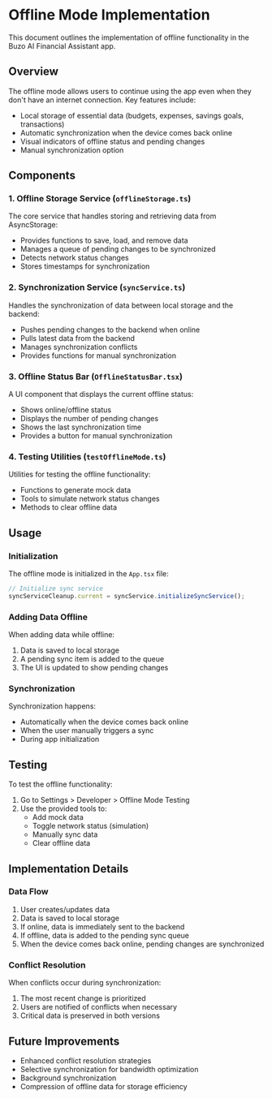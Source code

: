 # Offline Mode Implementation

This document outlines the implementation of offline functionality in the Buzo AI Financial Assistant app.

## Overview

The offline mode allows users to continue using the app even when they don't have an internet connection. Key features include:

- Local storage of essential data (budgets, expenses, savings goals, transactions)
- Automatic synchronization when the device comes back online
- Visual indicators of offline status and pending changes
- Manual synchronization option

## Components

### 1. Offline Storage Service (`offlineStorage.ts`)

The core service that handles storing and retrieving data from AsyncStorage:

- Provides functions to save, load, and remove data
- Manages a queue of pending changes to be synchronized
- Detects network status changes
- Stores timestamps for synchronization

### 2. Synchronization Service (`syncService.ts`)

Handles the synchronization of data between local storage and the backend:

- Pushes pending changes to the backend when online
- Pulls latest data from the backend
- Manages synchronization conflicts
- Provides functions for manual synchronization

### 3. Offline Status Bar (`OfflineStatusBar.tsx`)

A UI component that displays the current offline status:

- Shows online/offline status
- Displays the number of pending changes
- Shows the last synchronization time
- Provides a button for manual synchronization

### 4. Testing Utilities (`testOfflineMode.ts`)

Utilities for testing the offline functionality:

- Functions to generate mock data
- Tools to simulate network status changes
- Methods to clear offline data

## Usage

### Initialization

The offline mode is initialized in the `App.tsx` file:

```javascript
// Initialize sync service
syncServiceCleanup.current = syncService.initializeSyncService();
```

### Adding Data Offline

When adding data while offline:

1. Data is saved to local storage
2. A pending sync item is added to the queue
3. The UI is updated to show pending changes

### Synchronization

Synchronization happens:

- Automatically when the device comes back online
- When the user manually triggers a sync
- During app initialization

## Testing

To test the offline functionality:

1. Go to Settings > Developer > Offline Mode Testing
2. Use the provided tools to:
   - Add mock data
   - Toggle network status (simulation)
   - Manually sync data
   - Clear offline data

## Implementation Details

### Data Flow

1. User creates/updates data
2. Data is saved to local storage
3. If online, data is immediately sent to the backend
4. If offline, data is added to the pending sync queue
5. When the device comes back online, pending changes are synchronized

### Conflict Resolution

When conflicts occur during synchronization:

1. The most recent change is prioritized
2. Users are notified of conflicts when necessary
3. Critical data is preserved in both versions

## Future Improvements

- Enhanced conflict resolution strategies
- Selective synchronization for bandwidth optimization
- Background synchronization
- Compression of offline data for storage efficiency 